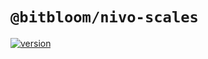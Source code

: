# `@bitbloom/nivo-scales`

[![version](https://img.shields.io/npm/v/@bitbloom/nivo-scales.svg?style=flat-square)](https://www.npmjs.com/package/@bitbloom/nivo-scales)
